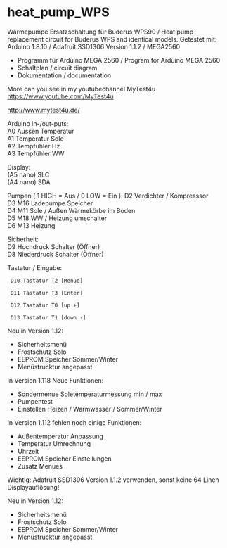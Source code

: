 # heat_pump_WPS
Wärmepumpe Ersatzschaltung für Buderus WPS90  / Heat pump replacement circuit for Buderus WPS and identical models. 
Getestet mit: Arduino 1.8.10 / Adafruit SSD1306  Version 1.1.2 / MEGA2560

- Programm für Arduino MEGA 2560 / Program for Arduino MEGA 2560
- Schaltplan / circuit diagram
- Dokumentation / documentation

More can you see in my youtubechannel MyTest4u
https://www.youtube.com/MyTest4u

http://www.mytest4u.de/


Arduino in-/out-puts:     
     A0 Aussen Temperatur  
     A1 Temperatur Sole  
     A2 Tempfühler Hz  
     A3 Tempfühler WW
  
Display:   
    (A5 nano) SLC  
    (A4 nano) SDA

Pumpen ( 1 HIGH  = Aus  / 0 LOW = Ein ):
   D2 Verdichter / Kompresssor   
   D3 M16 Ladepumpe Speicher   
   D4 M11 Sole / Außen Wärmekörbe im Boden   
   D5 M18 WW / Heizung umschalter   
   D6 M13 Heizung
   
Sicherheit:   
   D9 Hochdruck Schalter   (Öffner)  
   D8 Niederdruck Schalter (Öffner)

Tastatur / Eingabe:

     D10 Tastatur T2 [Menue]
    
     D11 Tastatur T3 [Enter]
    
     D12 Tastatur T0 [up +]
    
     D13 Tastatur T1 [down -]

 Neu in Version 1.12:
 - Sicherheitsmenü
 - Frostschutz Solo
 - EEPROM Speicher Sommer/Winter
 - Menüstrucktur angepasst

In Version 1.118 Neue Funktionen:
 - Sondermenue Soletemperaturmessung min / max
 - Pumpentest
 - Einstellen Heizen / Warmwasser / Sommer/Winter
 
 In Version 1.112 fehlen noch einige Funktionen:
 - Außentemperatur Anpassung
 - Temperatur Umrechnung
 - Uhrzeit
 - EEPROM Speicher Einstellungen
 - Zusatz Menues

Wichtig: Adafruit SSD1306  Version 1.1.2 verwenden, sonst keine 64 Linen Displayauflösung!

 Neu in Version 1.12:
 - Sicherheitsmenü
 - Frostschutz Solo
 - EEPROM Speicher Sommer/Winter
 - Menüstrucktur angepasst

